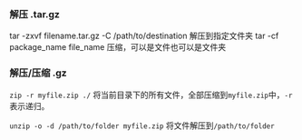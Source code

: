 ### 解压 .tar.gz

tar -zxvf filename.tar.gz -C /path/to/destination  解压到指定文件夹
tar -cf package_name file_name 压缩，可以是文件也可以是文件夹

### 解压/压缩 .gz

`zip -r myfile.zip ./`
将当前目录下的所有文件，全部压缩到`myfile.zip`中，`-r`表示递归。

`unzip -o -d /path/to/folder myfile.zip`
将文件解压到`/path/to/folder`
